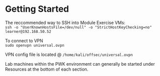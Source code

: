 # Getting Started

The reccommended way to SSH into Module Exercise VMs: \
`ssh -o "UserKnownHostsFile=/dev/null" -o "StrictHostKeyChecking=no" learner@192.168.50.52`&#x20;

&#x20;

To connect to VPN  \
`sudo openvpn universal.ovpn`&#x20;

&#x20;

VPN config file is located @ `/home/kali/offsec/universal.ovpn`&#x20;

&#x20;

Lab machines within the PWK environment can generally be started under Resources at the bottom of each section.&#x20;

&#x20;
